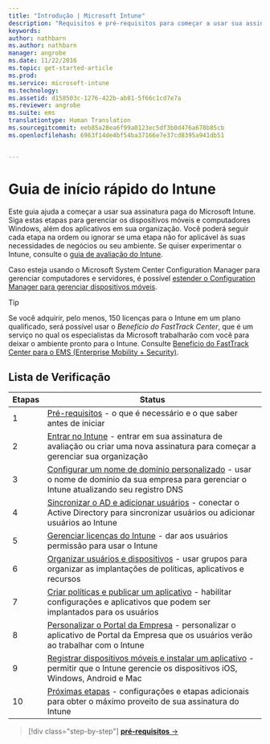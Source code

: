 ```yaml
---
title: "Introdução | Microsoft Intune"
description: "Requisitos e pré-requisitos para começar a usar sua assinatura do Intune"
keywords: 
author: nathbarn
ms.author: nathbarn
manager: angrobe
ms.date: 11/22/2016
ms.topic: get-started-article
ms.prod: 
ms.service: microsoft-intune
ms.technology: 
ms.assetid: d158503c-1276-422b-ab81-5f66c1cd7e7a
ms.reviewer: angrobe
ms.suite: ems
translationtype: Human Translation
ms.sourcegitcommit: eeb85a28ea6f99a0123ec5df3b0d476a678b85cb
ms.openlocfilehash: 6963f14de4bf54ba37166e7e37cd8395a941db51


---
```



# <a name="intune-quick-start-guide"></a>Guia de início rápido do Intune
Este guia ajuda a começar a usar sua assinatura paga do Microsoft Intune. Siga estas etapas para gerenciar os dispositivos móveis e computadores Windows, além dos aplicativos em sua organização. Você poderá seguir cada etapa na ordem ou ignorar se uma etapa não for aplicável às suas necessidades de negócios ou seu ambiente. Se quiser experimentar o Intune, consulte o [guia de avaliação do Intune](/intune/understand-explore/get-started-with-a-30-day-trial-of-microsoft-intune).  

Caso esteja usando o Microsoft System Center Configuration Manager para gerenciar computadores e servidores, é possível [estender o Configuration Manager para gerenciar dispositivos móveis](https://docs.microsoft.com/sccm/mdm/understand/choose-between-standalone-intune-and-hybrid-mobile-device-management).

>[!TIP]
>Se você adquirir, pelo menos, 150 licenças para o Intune em um plano qualificado, será possível usar o *Benefício do FastTrack Center*, que é um serviço no qual os especialistas da Microsoft trabalharão com você para deixar o ambiente pronto para o Intune. Consulte [Benefício do FastTrack Center para o EMS (Enterprise Mobility + Security)](https://docs.microsoft.com/enterprise-mobility-security/Solutions/enterprise-mobility-fasttrack-program).

## <a name="checklist"></a>Lista de Verificação

| Etapas | Status  |
| ------------- |-------------|
| 1  | [Pré-requisitos](what-to-know-before-you-start-microsoft-intune.md) - o que é necessário e o que saber antes de iniciar|
| 2 |  [Entrar no Intune](start-with-a-paid-subscription-to-microsoft-intune-step-1.md) - entrar em sua assinatura de avaliação ou criar uma nova assinatura para começar a gerenciar sua organização   |  
| 3 | [Configurar um nome de domínio personalizado](start-with-a-paid-subscription-to-microsoft-intune-step-2.md) - usar o nome de domínio da sua empresa para gerenciar o Intune atualizando seu registro DNS   |
| 4 | [Sincronizar o AD e adicionar usuários](start-with-a-paid-subscription-to-microsoft-intune-step-3.md) - conectar o Active Directory para sincronizar usuários ou adicionar usuários ao Intune  |
| 5 | [Gerenciar licenças do Intune](start-with-a-paid-subscription-to-microsoft-intune-step-4.md) - dar aos usuários permissão para usar o Intune|
| 6 | [Organizar usuários e dispositivos](start-with-a-paid-subscription-to-microsoft-intune-step-5.md) - usar grupos para organizar as implantações de políticas, aplicativos e recursos |
| 7 | [Criar políticas e publicar um aplicativo](start-with-a-paid-subscription-to-microsoft-intune-step-6.md) - habilitar configurações e aplicativos que podem ser implantados para os usuários |
| 8 | [Personalizar o Portal da Empresa](start-with-a-paid-subscription-to-microsoft-intune-step-7.md) - personalizar o aplicativo de Portal da Empresa que os usuários verão ao trabalhar com o Intune  |
| 9 | [Registrar dispositivos móveis e instalar um aplicativo](start-with-a-paid-subscription-to-microsoft-intune-step-8.md) - permitir que o Intune gerencie os dispositivos iOS, Windows, Android e Mac |
|10 | [Próximas etapas](post-configuration-tasks.md) - configurações e etapas adicionais para obter o máximo proveito de sua assinatura do Intune|


>[!div class="step-by-step"]
[**pré-requisitos** &rarr;](what-to-know-before-you-start-microsoft-intune.md)



<!--HONumber=Nov16_HO5-->


